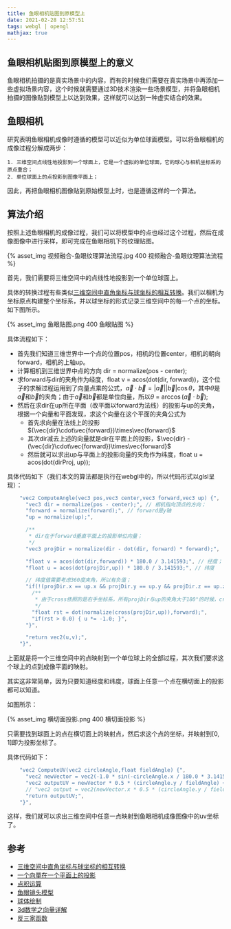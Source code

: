 ```yaml
---
title: 鱼眼相机贴图到原模型上
date: 2021-02-28 12:57:51
tags: webgl | opengl
mathjax: true
---
```


## 鱼眼相机贴图到原模型上的意义

鱼眼相机拍摄的是真实场景中的内容，而有的时候我们需要在真实场景中再添加一些虚拟场景内容，这个时候就需要通过3D技术渲染一些场景模型，并将鱼眼相机拍摄的图像贴到模型上以达到效果，这样就可以达到一种虚实结合的效果。

<!--more-->

## 鱼眼相机

研究表明鱼眼相机成像时遵循的模型可以近似为单位球面模型。可以将鱼眼相机的成像过程分解成两步：

    1. 三维空间点线性地投影到一个球面上，它是一个虚拟的单位球面，它的球心与相机坐标系的原点重合；
    2. 单位球面上的点投影到图像平面上；

因此，再把鱼眼相机图像贴到原始模型上时，也是遵循这样的一个算法。

## 算法介绍

按照上述鱼眼相机的成像过程，我们可以将模型中的点也经过这个过程，然后在成像图像中进行采样，即可完成在鱼眼相机下的纹理贴图。

{% asset_img 视频融合-鱼眼纹理算法流程.jpg 400 视频融合-鱼眼纹理算法流程 %}

首先，我们需要将三维空间中的点线性地投影到一个单位球面上。

具体的转换过程有些类似[三维空间中直角坐标与球坐标的相互转换](https://www.cnblogs.com/hans_gis/archive/2012/11/21/2755126.html)。我们以相机为坐标原点构建整个坐标系，并以球坐标的形式记录三维空间中的每一个点的坐标。如下图所示。

{% asset_img 鱼眼贴图.png 400 鱼眼贴图 %}

具体流程如下：

* 首先我们知道三维世界中一个点的位置pos，相机的位置center，相机的朝向forward，相机的上轴up。
* 计算相机到三维世界中点的方向 dir = normalize(pos - center);
* 求forward与dir的夹角作为经度，float v = acos(dot(dir, forward))，这个位子的求解过程运用到了向量点乘的公式，$\vec{a}\cdot\vec{b} = |\vec{a}||\vec{b}|\cos\theta$，其中$\theta$是$\vec{a}$和$\vec{b}$的夹角；由于$\vec{a}$和$\vec{b}$都是单位向量，所以$\theta$ = $\arccos(\vec{a}\cdot\vec{b})$;
* 然后在求dir在up所在平面（改平面以forward为法线）的投影与up的夹角，根据一个向量和平面发现，求这个向量在这个平面的夹角公式为
    * 首先求向量在法线上的投影 $(\vec{dir}\cdot\vec{forward})\times\vec{forward}$
    * 其次dir减去上述的向量就是dir在平面上的投影，$\vec{dir} - (\vec{dir}\cdot\vec{forward})\times\vec{forward}$
    * 然后就可以求出up与平面上的投影向量的夹角作为纬度，float u = acos(dot(dirProj, up));

具体代码如下（我们本文的算法都是执行在webgl中的，所以代码形式以glsl呈现）：

```javascript
    "vec2 ComputeAngle(vec3 pos,vec3 center,vec3 forward,vec3 up) {",
      "vec3 dir = normalize(pos - center);", // 相机指向顶点的方向；
      "forward = normalize(forward);", // forward是y轴
      "up = normalize(up);",

      /**
       * dir在于forward垂直平面上的投影单位向量；
       */
      "vec3 projDir = normalize(dir - dot(dir, forward) * forward);",

      "float v = acos(dot(dir,forward)) * 180.0 / 3.141593;", // 经度；
      "float u = acos(dot(projDir,up)) * 180.0 / 3.141593;", // 纬度

      // 纬度值需要考虑360度夹角，所以有负值；
      "if(!(projDir.x == up.x && projDir.y == up.y && projDir.z == up.z)) {",
        /**
         * 由于cross依照的是右手坐标系，所有projDir与up的夹角大于180°的时候，cross得出的向量与forward相反；
         */
        "float rst = dot(normalize(cross(projDir,up)),forward);",
        "if(rst > 0.0) { u *= -1.0; }",
      "}",

      "return vec2(u,v);",
    "}",
```

上面就是将一个三维空间中的点映射到一个单位球上的全部过程，其次我们要求这个球上的点到成像平面的映射。

其实这非常简单，因为只要知道经度和纬度，球面上任意一个点在横切面上的投影都可以知道。

如图所示：

{% asset_img 横切面投影.png 400 横切面投影 %}

只需要找到球面上的点在横切面上的映射点，然后求这个点的坐标，并映射到[0, 1]即为投影坐标了。

具体代码如下：

```javascript
    "vec2 ComputeUV(vec2 circleAngle,float fieldAngle) {",
      "vec2 newVector = vec2(-1.0 * sin(-circleAngle.x / 180.0 * 3.14159),cos(-circleAngle.x / 180.0 * 3.14159));",
      "vec2 outputUV = newVector * 0.5 * (circleAngle.y / fieldAngle) + vec2(0.5,0.5);",
      // "vec2 output = vec2(newVector.x * 0.5 * (circleAngle.y / fieldAngle) + 0.5, newVector.y * 0.5 * (circleAngle.y / fieldAngle) + 0.5)",
      "return outputUV;",
    "}",
```

这样，我们就可以求出三维空间中任意一点映射到鱼眼相机成像图像中的uv坐标了。

## 参考

* [三维空间中直角坐标与球坐标的相互转换](https://www.cnblogs.com/hans_gis/archive/2012/11/21/2755126.html)
* [一个向量在一个平面上的投影](https://bbs.csdn.net/topics/280056188)
* [点积运算](https://zh.wikipedia.org/wiki/%E7%82%B9%E7%A7%AF)
* [鱼眼镜头模型](https://jiangren.work/2019/09/13/%E9%B1%BC%E7%9C%BC%E9%95%9C%E5%A4%B4%E6%A8%A1%E5%9E%8B/)
* [球体绘制](http://www.hiwebgl.com/?p=339)
* [3d数学之向量详解](https://www.jianshu.com/p/da7ab38e48ab)
* [反三家函数](https://zh.wikipedia.org/wiki/%E5%8F%8D%E4%B8%89%E8%A7%92%E5%87%BD%E6%95%B0)